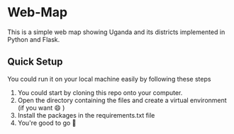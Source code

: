 # Web-Map
This is a simple web map showing Uganda and its districts implemented in Python and Flask.

## Quick Setup
You could run it on your local machine easily by following these steps
1. You could start by cloning this repo onto your computer.
2. Open the directory containing the files and create a virtual environment (if you want :smile: )
3. Install the packages in the requirements.txt file
4. You're good to go :rocket:
